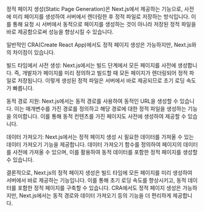 정적 페이지 생성(Static Page Generation)은 Next.js에서 제공하는 기능으로, 사전에 미리 페이지를 생성하여 서버에서 렌더링한 후 정적 파일로 저장하는 방식입니다. 이를 통해 요청 시 서버에서 동적으로 페이지를 생성하는 것이 아니라 저장된 정적 파일을 바로 제공함으로써 성능을 향상시킬 수 있습니다.

일반적인 CRA(Create React App)에서도 정적 페이지 생성은 가능하지만, Next.js와의 차이점이 있습니다.

빌드 타임에서 사전 생성: Next.js에서는 빌드 단계에서 모든 페이지를 사전에 생성합니다. 즉, 개발자가 페이지를 미리 정의하고 빌드할 때 모든 페이지가 렌더링되어 정적 파일로 저장됩니다. 이렇게 생성된 정적 파일은 서버에서 바로 제공되므로 초기 로딩 속도가 빠릅니다.

동적 경로 지원: Next.js에서는 동적 경로를 사용하여 동적인 URL을 생성할 수 있습니다. 이는 매개변수를 가진 경로를 정의하고 해당 경로에 대한 정적 파일을 생성하는 기능을 의미합니다. 이를 통해 동적 컨텐츠를 가진 페이지도 사전에 생성하여 제공할 수 있습니다.

데이터 가져오기: Next.js에서는 정적 페이지 생성 시 필요한 데이터를 가져올 수 있는 데이터 가져오기 기능을 제공합니다. 데이터 가져오기 함수를 정의하여 페이지의 데이터를 사전에 가져올 수 있으며, 이를 활용하여 동적 데이터를 포함한 정적 페이지를 생성할 수 있습니다.

결론적으로, Next.js의 정적 페이지 생성은 빌드 타임에 모든 페이지를 미리 생성하여 서버에서 바로 제공하는 기능입니다. 이를 통해 초기 로딩 속도를 향상시키고, 동적 데이터를 포함한 정적 페이지를 구축할 수 있습니다. CRA에서도 정적 페이지 생성은 가능하지만, Next.js에서는 동적 경로와 데이터 가져오기 등의 기능을 더 편리하게 제공합니다.